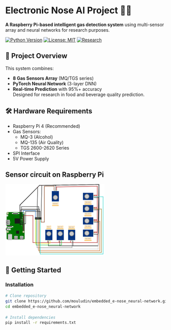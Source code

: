 # Electronic Nose AI Project 🍃👃

**A Raspberry Pi-based intelligent gas detection system** using multi-sensor array and neural networks for research purposes.

[![Python Version](https://img.shields.io/badge/python-3.8%2B-blue)](https://www.python.org/)
[![License: MIT](https://img.shields.io/badge/License-MIT-yellow.svg)](https://opensource.org/licenses/MIT)
[![Research](https://img.shields.io/badge/Research-Experimental-orange)](https://your-university.edu)

## 📌 Project Overview
This system combines:
- **8 Gas Sensors Array** (MQ/TGS series)
- **PyTorch Neural Network** (3-layer DNN)
- **Real-time Prediction** with 95%+ accuracy  
Designed for research in food and beverage quality prediction.

## 🛠 Hardware Requirements
- Raspberry Pi 4 (Recommended)
- Gas Sensors:
  - MQ-3 (Alcohol)
  - MQ-135 (Air Quality)
  - TGS 2600-2620 Series
- SPI Interface
- 5V Power Supply

## Sensor circuit on Raspberry Pi

<img src="images/Circuit.png" alt="circuit">

## 🚀 Getting Started

### Installation
```bash
# Clone repository
git clone https://github.com/mouludin/embedded_e-nose_neural-network.git
cd embedded_e-nose_neural-network

# Install dependencies
pip install -r requirements.txt

